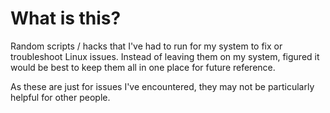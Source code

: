 # What is this?

Random scripts / hacks that I've had to run for my system to fix or troubleshoot Linux issues.
Instead of leaving them on my system, figured it would be best to keep them all in one place for future reference.

As these are just for issues I've encountered, they may not be particularly helpful for other people.
